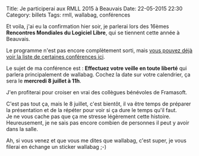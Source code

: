 Title: Je participerai aux RMLL 2015 à Beauvais
Date: 22-05-2015 22:30
Category: billets
Tags: rmll, wallabag, conférences

Et voila, j'ai eu la confirmation hier soir, je parlerai lors des 16èmes **Rencontres Mondiales du Logiciel Libre**, qui se tiennent cette année à Beauvais.

Le programme n'est pas encore complètement sorti, mais [vous pouvez déjà voir la liste de certaines conférences ici](https://2015.rmll.info/spip.php?page=rmll_progall&lang=fr).

Le sujet de ma conférence est : **Effectuez votre veille en toute liberté** qui parlera principalement de wallabag. Cochez la date sur votre calendrier, ça sera le **mercredi 8 juillet à 11h**.

J'en profiterai pour croiser en vrai des collègues bénévoles de Framasoft.

C'est pas tout ça, mais le 8 juillet, c'est bientôt, il va être temps de préparer la présentation et de la répéter pour voir si ça dure le temps qu'il faut.  
Je ne vous cache pas que ça me stresse légèrement cette histoire. Heureusement, je ne sais pas encore combien de personnes il peut y avoir dans la salle.

Ah, si vous venez et que vous me dites que wallabag, c'est super, je vous filerai en échange un sticker wallabag ;-)
